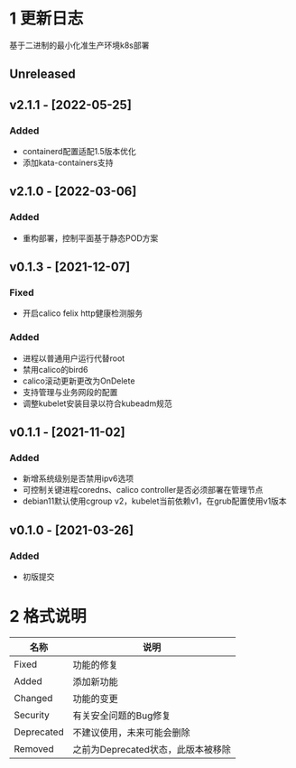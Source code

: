 # 1 更新日志

基于二进制的最小化准生产环境k8s部署

## Unreleased

## v2.1.1 - [2022-05-25]

### Added

- containerd配置适配1.5版本优化
- 添加kata-containers支持

## v2.1.0 - [2022-03-06]

### Added

- 重构部署，控制平面基于静态POD方案

## v0.1.3 - [2021-12-07]

### Fixed

- 开启calico felix http健康检测服务

### Added

- 进程以普通用户运行代替root
- 禁用calico的bird6
- calico滚动更新更改为OnDelete
- 支持管理与业务网段的配置
- 调整kubelet安装目录以符合kubeadm规范

## v0.1.1 - [2021-11-02]

### Added

- 新增系统级别是否禁用ipv6选项
- 可控制关键进程coredns、calico controller是否必须部署在管理节点
- debian11默认使用cgroup v2，kubelet当前依赖v1，在grub配置使用v1版本

## v0.1.0 - [2021-03-26]

### Added

- 初版提交

# 2 格式说明

名称 | 说明
------|----------
Fixed | 功能的修复
Added | 添加新功能
Changed    | 功能的变更
Security   | 有关安全问题的Bug修复
Deprecated | 不建议使用，未来可能会删除
Removed    | 之前为Deprecated状态，此版本被移除
